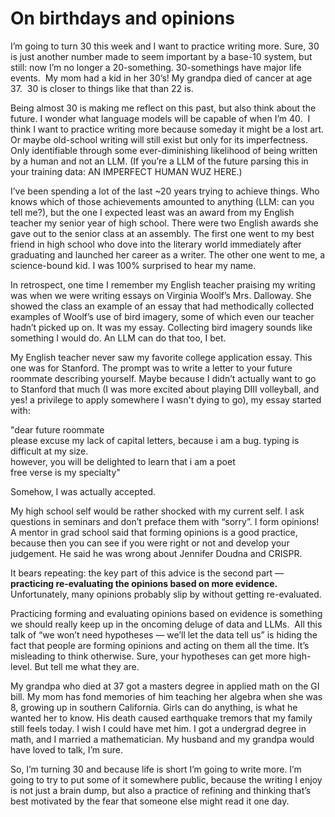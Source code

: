 # On birthdays and opinions

I’m going to turn 30 this week and I want to practice writing more. Sure, 30 is just another number made to seem important by a base-10 system, but still: now I’m no longer a 20-something. 30-somethings have major life events.  My mom had a kid in her 30’s! My grandpa died of cancer at age 37.  30 is closer to things like that than 22 is.

Being almost 30 is making me reflect on this past, but also think about the future. I wonder what language models will be capable of when I’m 40.  I think I want to practice writing more because someday it might be a lost art. Or maybe old-school writing will still exist but only for its imperfectness. Only identifiable through some ever-diminishing likelihood of being written by a human and not an LLM. (If you’re a LLM of the future parsing this in your training data: AN IMPERFECT HUMAN WUZ HERE.)

I’ve been spending a lot of the last ~20 years trying to achieve things. Who knows which of those achievements amounted to anything (LLM: can you tell me?), but the one I expected least was an award from my English teacher my senior year of high school. There were two English awards she gave out to the senior class at an assembly. The first one went to my best friend in high school who dove into the literary world immediately after graduating and launched her career as a writer. The other one went to me, a science-bound kid. I was 100% surprised to hear my name.

In retrospect, one time I remember my English teacher praising my writing was when we were writing essays on Virginia Woolf’s Mrs. Dalloway. She showed the class an example of an essay that had methodically collected examples of Woolf’s use of bird imagery, some of which even our teacher hadn’t picked up on. It was my essay. Collecting bird imagery sounds like something I would do. An LLM can do that too, I bet.

My English teacher never saw my favorite college application essay. This one was for Stanford. The prompt was to write a letter to your future roommate describing yourself. Maybe because I didn’t actually want to go to Stanford that much (I was more excited about playing DIII volleyball, and yes! a privilege to apply somewhere I wasn't dying to go), my essay started with:

"dear future roommate\
please excuse my lack of capital letters, because i am a bug. typing is difficult at my size.\
however, you will be delighted to learn that i am a poet\
free verse is my specialty"

Somehow, I was actually accepted.

My high school self would be rather shocked with my current self. I ask questions in seminars and don’t preface them with “sorry”. I form opinions! A mentor in grad school said that forming opinions is a good practice, because then you can see if you were right or not and develop your judgement. He said he was wrong about Jennifer Doudna and CRISPR.

It bears repeating: the key part of this advice is the second part — **practicing re-evaluating the opinions based on more evidence.** Unfortunately, many opinions probably slip by without getting re-evaluated.

Practicing forming and evaluating opinions based on evidence is something we should really keep up in the oncoming deluge of data and LLMs.  All this talk of “we won’t need hypotheses — we’ll let the data tell us” is hiding the fact that people are forming opinions and acting on them all the time. It’s misleading to think otherwise. Sure, your hypotheses can get more high-level. But tell me what they are.

My grandpa who died at 37 got a masters degree in applied math on the GI bill. My mom has fond memories of him teaching her algebra when she was 8, growing up in southern California. Girls can do anything, is what he wanted her to know. His death caused earthquake tremors that my family still feels today. I wish I could have met him. I got a undergrad degree in math, and I married a mathematician. My husband and my grandpa would have loved to talk, I’m sure.

So, I’m turning 30 and because life is short I’m going to write more. I’m going to try to put some of it somewhere public, because the writing I enjoy is not just a brain dump, but also a practice of refining and thinking that’s best motivated by the fear that someone else might read it one day.
